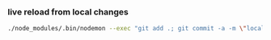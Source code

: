 ### live reload from local changes

```sh
./node_modules/.bin/nodemon --exec "git add .; git commit -a -m \"local changes\"; git push; curl https://app01.glitch.me/deploy" --ignore node_modules/ --watch "**/*.*"
```